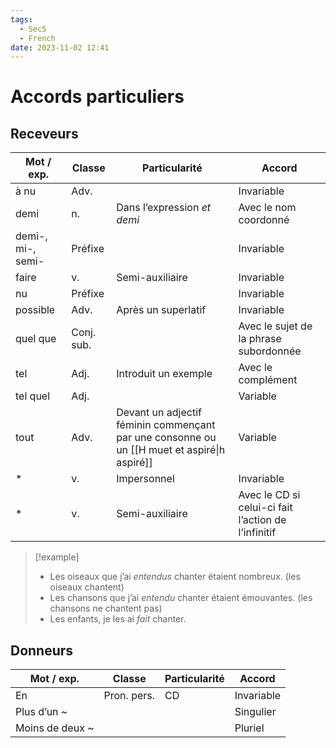 ```yaml
---
tags:
  - Sec5
  - French
date: 2023-11-02 12:41
---
```


# Accords particuliers

## Receveurs

| Mot / exp.        | Classe     | Particularité                                                                               | Accord                                              |
| ----------------- | ---------- | ------------------------------------------------------------------------------------------- | --------------------------------------------------- |
| à nu              | Adv.       |                                                                                             | Invariable                                          |
| demi              | n.         | Dans l’expression *et demi*                                                                 | Avec le nom coordonné                               |
| demi-, mi-, semi- | Préfixe    |                                                                                             | Invariable                                          |
| faire             | v.         | Semi-auxiliaire                                                                             | Invariable                                          |
| nu                | Préfixe    |                                                                                             | Invariable                                          |
| possible          | Adv.       | Après un superlatif                                                                         | Invariable                                          |
| quel que          | Conj. sub. |                                                                                             | Avec le sujet de la phrase subordonnée              |
| tel               | Adj.       | Introduit un exemple                                                                        | Avec le complément                                  |
| tel quel          | Adj.       |                                                                                             | Variable                                            |
| tout              | Adv.       | Devant un adjectif féminin commençant par une consonne ou un [[H muet et aspiré\|h aspiré]] | Variable                                            |
| *                 | v.         | Impersonnel                                                                                 | Invariable                                          |
| *                 | v.         | Semi-auxiliaire                                                                             | Avec le CD si celui-ci fait l’action de l’infinitif |

> [!example]
> - Les oiseaux que j’ai *entendus* chanter étaient nombreux. (les oiseaux chantent)
> - Les chansons que j’ai *entendu* chanter étaient émouvantes. (les chansons ne chantent pas)
> - Les enfants, je les ai *fait* chanter.

## Donneurs

| Mot / exp.      | Classe      | Particularité | Accord     |
| --------------- | ----------- | ------------- | ---------- |
| En              | Pron. pers. | CD            | Invariable |
| Plus d’un ~     |             |               | Singulier  |
| Moins de deux ~ |             |               | Pluriel    |